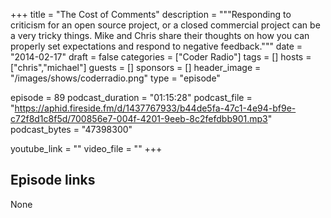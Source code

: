 +++
title = "The Cost of Comments"
description = """Responding to criticism for an open source project, or a closed commercial project can be a very tricky things. Mike and Chris share their thoughts on how you can properly set expectations and respond to negative feedback."""
date = "2014-02-17"
draft = false
categories = ["Coder Radio"]
tags = []
hosts = ["chris","michael"]
guests = []
sponsors = []
header_image = "/images/shows/coderradio.png"
type = "episode"

episode = 89
podcast_duration = "01:15:28"
podcast_file = "https://aphid.fireside.fm/d/1437767933/b44de5fa-47c1-4e94-bf9e-c72f8d1c8f5d/700856e7-004f-4201-9eeb-8c2fefdbb901.mp3"
podcast_bytes = "47398300"

youtube_link = ""
video_file = ""
+++

## Episode links

None

